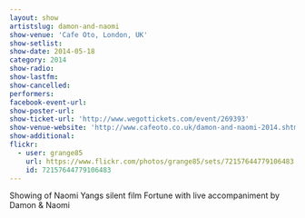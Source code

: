 ```yaml
---
layout: show
artistslug: damon-and-naomi
show-venue: 'Cafe Oto, London, UK'
show-setlist: 
show-date: 2014-05-18
category: 2014
show-radio: 
show-lastfm: 
show-cancelled: 
performers: 
facebook-event-url: 
show-poster-url: 
show-ticket-url: 'http://www.wegottickets.com/event/269393'
show-venue-website: 'http://www.cafeoto.co.uk/damon-and-naomi-2014.shtm'
show-additional: 
flickr:
  - user: grange85
    url: https://www.flickr.com/photos/grange85/sets/72157644779106483
    id: 72157644779106483
---
```

Showing of Naomi Yangs silent film Fortune with live accompaniment by Damon & Naomi